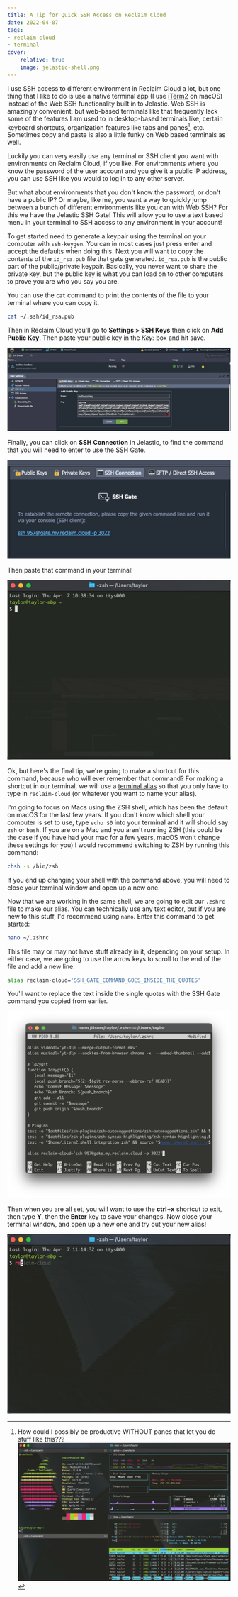 ```yaml
---
title: A Tip for Quick SSH Access on Reclaim Cloud
date: 2022-04-07
tags:
- reclaim cloud
- terminal
cover:
    relative: true
    image: jelastic-shell.png
---
```

I use SSH access to different environment in Reclaim Cloud a lot, but one thing that I like to do is use a native terminal app (I use [iTerm2](https://iterm2.com) on macOS) instead of the Web SSH functionality built in to Jelastic. Web SSH is amazingly convenient, but web-based terminals like that frequently lack some of the features I am used to in desktop-based terminals like, certain keyboard shortcuts, organization features like tabs and panes[^1], etc. Sometimes copy and paste is also a little funky on Web based terminals as well. 

[^1]: How could I possibly be productive WITHOUT panes that let you do stuff like this???![Screenshot of a terminal window with 4 panes, neofetch, gotop, htop, and sl clockwise starting from the top left, lots of nonsense](Capture%202022-04-07T100415.gif)

Luckily you can very easily use any terminal or SSH client you want with environments on Reclaim Cloud, if you like. For  environments where you know the password of the user account and you give it a public IP address, you can use SSH like you would to log in to any other server. 

But what about environments that you don't know the password, or don't have a public IP? Or maybe, like me, you want a way to quickly jump between a bunch of different environments like you can with Web SSH? For this we have the Jelastic SSH Gate! This will allow you to use a text based menu in your terminal to SSH access to any environment in your account!

To get started  need to generate a keypair using the terminal on your computer with `ssh-keygen`. You can in most cases just press enter and accept the defaults when doing this. Next you will want to copy the contents of the `id_rsa.pub` file that gets generated. `id_rsa.pub` is the public part of the public/private keypair. Basically, you never want to share the private key, but the public key is what you can load on to other computers to prove you are who you say you are. 

You can use the `cat` command to print the contents of the file to your terminal where you can copy it.

```bash
cat ~/.ssh/id_rsa.pub
```

Then in Reclaim Cloud you'll go to  **Settings > SSH Keys** then click on **Add Public Key**. Then paste your public key in the *Key:* box and hit save.

![Screenshot of Jelastic's Public Key screeen](Capture%202022-04-07T102733.png)

Finally, you can click on **SSH Connection** in Jelastic, to find the command that you will need to enter to use the SSH Gate.

![Screenshot of the SSH Connection Tab](Capture%202022-04-07T103415.png)

Then paste that command in your terminal!

![](Capture%202022-04-07T104035.gif)

Ok, but here's the final tip, we're going to make a shortcut for this command, because who will ever remember that command? For making a shortcut in our terminal, we will use a [terminal alias](https://jonsuh.com/blog/bash-command-line-shortcuts/) so that you only have to type in `reclaim-cloud` (or whatever you want to name your alias).

I'm going to focus on Macs using the ZSH shell, which has been the default on macOS for the last few years. If you don't know which shell your computer is set to use, type `echo $0` into your terminal and it will should say `zsh` or `bash`. If you are on a Mac and you aren't running ZSH (this could be the case if you have had your mac for a few years, macOS won't change these settings for you) I would recommend switching to ZSH by running this command:
```bash
chsh -s /bin/zsh
```
If you end up changing your shell with the command above, you will need to close your terminal window and open up a new one. 

Now that we are working in the same shell, we are going to edit our `.zshrc` file to make our alias. You can technically use any text editor, but if you are new to this stuff, I'd recommend using `nano`. Enter this command to get started:
```bash
nano ~/.zshrc
```

This file may or may not have stuff already in it, depending on your setup. In either case, we are going to use the arrow keys to scroll to the end of the file and add a new line:

```bash
alias reclaim-cloud='SSH_GATE_COMMAND_GOES_INSIDE_THE_QUOTES'
```

You'll want to replace the text inside the single quotes with the SSH Gate command you copied from earlier.

![screenshot of nano editing .zshrc](Capture%202022-04-07T110932.png)

Then when you are all set, you will want to use the **ctrl+x** shortcut to exit, then type **Y**, then the **Enter** key to save your changes.  Now close your terminal window, and open up a new one and try out your new alias!

![testing out the alias](Capture%202022-04-07T111447.gif)